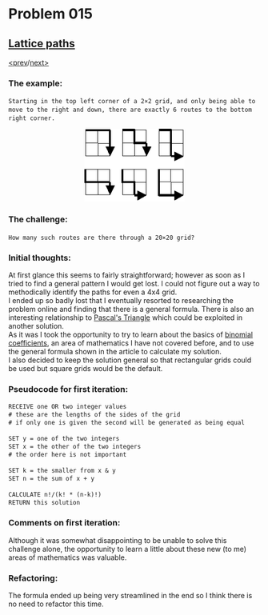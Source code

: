 # Problem 015

## [Lattice paths](https://projecteuler.net/problem=15)

[<prev](./../014_longest_collatz_sequence/README.md)/[next>](./../016_power_digit_sum/README.md) 

### The example:
`Starting in the top left corner of a 2×2 grid, and only being able to move to the right and down, there are exactly 6 routes to the bottom right corner.`

<div align="center"><img alt="project-euler-lattice-paths" src="./p015.png" width="200px" height="auto"></div>

### The challenge:
`How many such routes are there through a 20×20 grid?`

### Initial thoughts:
At first glance this seems to fairly straightforward; however as soon as I tried to find a general pattern I would get lost. I could not figure out a way to methodically identify the paths for even a 4x4 grid. \
I ended up so badly lost that I eventually resorted to researching the problem online and finding that there is a general formula. There is also an interesting relationship to 
[Pascal's Triangle](https://en.wikipedia.org/wiki/Lattice_path#Combinations_and_NE_lattice_paths) 
which could be exploited in another solution. \
As it was I took the opportunity to try to learn about the basics of 
[binomial coefficients](https://en.wikipedia.org/wiki/Binomial_coefficient),
an area of mathematics I have not covered before, and to use the general formula shown in the article to calculate my solution. \
I also decided to keep the solution general so that rectangular grids could be used but square grids would be the default.

### Pseudocode for first iteration:
```
RECEIVE one OR two integer values
# these are the lengths of the sides of the grid
# if only one is given the second will be generated as being equal

SET y = one of the two integers
SET x = the other of the two integers
# the order here is not important

SET k = the smaller from x & y
SET n = the sum of x + y

CALCULATE n!/(k! * (n-k)!)
RETURN this solution
```

### Comments on first iteration:
Although it was somewhat disappointing to be unable to solve this challenge alone, the opportunity to learn a little about these new (to me) areas of mathematics was valuable. 

### Refactoring:
The formula ended up being very streamlined in the end so I think there is no need to refactor this time. 
